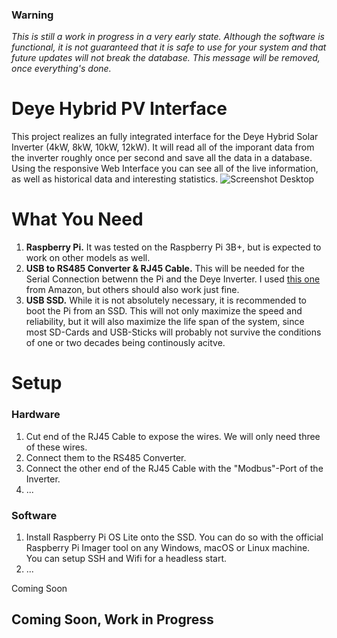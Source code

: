 ### Warning

_This is still a work in progress in a very early state. Although the software is functional, it is not guaranteed that it is safe to use for your system and that future updates will not break the database. This message will be removed, once everything's done._

# Deye Hybrid PV Interface

This project realizes an fully integrated interface for the Deye Hybrid Solar Inverter (4kW, 8kW, 10kW, 12kW). It will read all of the imporant data from the inverter roughly once per second and save all the data in a database. Using the responsive Web Interface you can see all of the live information, as well as historical data and interesting statistics.
![Screenshot Desktop](https://clippy.cc/postimg/438531128064)

# What You Need

1. **Raspberry Pi.** It was tested on the Raspberry Pi 3B+, but is expected to work on other models as well.
2. **USB to RS485 Converter & RJ45 Cable.** This will be needed for the Serial Connection betwenn the Pi and the Deye Inverter. I used [this one](https://www.amazon.de/dp/B09SB85W3J?psc=1&ref=ppx_yo2ov_dt_b_product_details) from Amazon, but others should also work just fine.
3. **USB SSD.** While it is not absolutely necessary, it is recommended to boot the Pi from an SSD. This will not only maximize the speed and reliability, but it will also maximize the life span of the system, since most SD-Cards and USB-Sticks will probably not survive the conditions of one or two decades being continously acitve.

# Setup

### Hardware

1. Cut end of the RJ45 Cable to expose the wires. We will only need three of these wires.
2. Connect them to the RS485 Converter.
3. Connect the other end of the RJ45 Cable with the "Modbus"-Port of the Inverter.
4. ...

### Software

1. Install Raspberry Pi OS Lite onto the SSD. You can do so with the official Raspberry Pi Imager tool on any Windows, macOS or Linux machine. You can setup SSH and Wifi for a headless start.
2. ...

Coming Soon

##

## Coming Soon, Work in Progress
